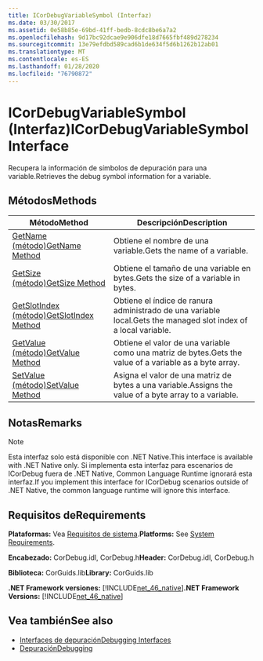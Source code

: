 ```yaml
---
title: ICorDebugVariableSymbol (Interfaz)
ms.date: 03/30/2017
ms.assetid: 0e58b85e-69bd-41ff-bedb-8cdc8be6a7a2
ms.openlocfilehash: 9d17bc92dcae9e906dfe18d7665fbf489d278234
ms.sourcegitcommit: 13e79efdbd589cad6b1de634f5d6b1262b12ab01
ms.translationtype: MT
ms.contentlocale: es-ES
ms.lasthandoff: 01/28/2020
ms.locfileid: "76790872"
---
```

# <a name="icordebugvariablesymbol-interface"></a><span data-ttu-id="3db73-102">ICorDebugVariableSymbol (Interfaz)</span><span class="sxs-lookup"><span data-stu-id="3db73-102">ICorDebugVariableSymbol Interface</span></span>
<span data-ttu-id="3db73-103">Recupera la información de símbolos de depuración para una variable.</span><span class="sxs-lookup"><span data-stu-id="3db73-103">Retrieves the debug symbol information for a variable.</span></span>  
  
## <a name="methods"></a><span data-ttu-id="3db73-104">Métodos</span><span class="sxs-lookup"><span data-stu-id="3db73-104">Methods</span></span>  
  
|<span data-ttu-id="3db73-105">Método</span><span class="sxs-lookup"><span data-stu-id="3db73-105">Method</span></span>|<span data-ttu-id="3db73-106">Descripción</span><span class="sxs-lookup"><span data-stu-id="3db73-106">Description</span></span>|  
|------------|-----------------|  
|[<span data-ttu-id="3db73-107">GetName (método)</span><span class="sxs-lookup"><span data-stu-id="3db73-107">GetName Method</span></span>](icordebugvariablesymbol-getname-method.md)|<span data-ttu-id="3db73-108">Obtiene el nombre de una variable.</span><span class="sxs-lookup"><span data-stu-id="3db73-108">Gets the name of a variable.</span></span>|  
|[<span data-ttu-id="3db73-109">GetSize (método)</span><span class="sxs-lookup"><span data-stu-id="3db73-109">GetSize Method</span></span>](icordebugvariablesymbol-getsize-method.md)|<span data-ttu-id="3db73-110">Obtiene el tamaño de una variable en bytes.</span><span class="sxs-lookup"><span data-stu-id="3db73-110">Gets the size of a variable in bytes.</span></span>|  
|[<span data-ttu-id="3db73-111">GetSlotIndex (método)</span><span class="sxs-lookup"><span data-stu-id="3db73-111">GetSlotIndex Method</span></span>](icordebugvariablesymbol-getslotindex-method.md)|<span data-ttu-id="3db73-112">Obtiene el índice de ranura administrado de una variable local.</span><span class="sxs-lookup"><span data-stu-id="3db73-112">Gets the managed slot index of a local variable.</span></span>|  
|[<span data-ttu-id="3db73-113">GetValue (método)</span><span class="sxs-lookup"><span data-stu-id="3db73-113">GetValue Method</span></span>](icordebugvariablesymbol-getvalue-method.md)|<span data-ttu-id="3db73-114">Obtiene el valor de una variable como una matriz de bytes.</span><span class="sxs-lookup"><span data-stu-id="3db73-114">Gets the value of a variable as a byte array.</span></span>|  
|[<span data-ttu-id="3db73-115">SetValue (método)</span><span class="sxs-lookup"><span data-stu-id="3db73-115">SetValue Method</span></span>](icordebugvariablesymbol-setvalue-method.md)|<span data-ttu-id="3db73-116">Asigna el valor de una matriz de bytes a una variable.</span><span class="sxs-lookup"><span data-stu-id="3db73-116">Assigns the value of a byte array to a variable.</span></span>|  
  
## <a name="remarks"></a><span data-ttu-id="3db73-117">Notas</span><span class="sxs-lookup"><span data-stu-id="3db73-117">Remarks</span></span>  
  
> [!NOTE]
> <span data-ttu-id="3db73-118">Esta interfaz solo está disponible con .NET Native.</span><span class="sxs-lookup"><span data-stu-id="3db73-118">This interface is available with .NET Native only.</span></span> <span data-ttu-id="3db73-119">Si implementa esta interfaz para escenarios de ICorDebug fuera de .NET Native, Common Language Runtime ignorará esta interfaz.</span><span class="sxs-lookup"><span data-stu-id="3db73-119">If you implement this interface for ICorDebug scenarios outside of .NET Native, the common language runtime will ignore this interface.</span></span>  
  
## <a name="requirements"></a><span data-ttu-id="3db73-120">Requisitos de</span><span class="sxs-lookup"><span data-stu-id="3db73-120">Requirements</span></span>  
 <span data-ttu-id="3db73-121">**Plataformas:** Vea [Requisitos de sistema](../../../../docs/framework/get-started/system-requirements.md).</span><span class="sxs-lookup"><span data-stu-id="3db73-121">**Platforms:** See [System Requirements](../../../../docs/framework/get-started/system-requirements.md).</span></span>  
  
 <span data-ttu-id="3db73-122">**Encabezado:** CorDebug.idl, CorDebug.h</span><span class="sxs-lookup"><span data-stu-id="3db73-122">**Header:** CorDebug.idl, CorDebug.h</span></span>  
  
 <span data-ttu-id="3db73-123">**Biblioteca:** CorGuids.lib</span><span class="sxs-lookup"><span data-stu-id="3db73-123">**Library:** CorGuids.lib</span></span>  
  
 <span data-ttu-id="3db73-124">**.NET Framework versiones:** [!INCLUDE[net_46_native](../../../../includes/net-46-native-md.md)]</span><span class="sxs-lookup"><span data-stu-id="3db73-124">**.NET Framework Versions:** [!INCLUDE[net_46_native](../../../../includes/net-46-native-md.md)]</span></span>  
  
## <a name="see-also"></a><span data-ttu-id="3db73-125">Vea también</span><span class="sxs-lookup"><span data-stu-id="3db73-125">See also</span></span>

- [<span data-ttu-id="3db73-126">Interfaces de depuración</span><span class="sxs-lookup"><span data-stu-id="3db73-126">Debugging Interfaces</span></span>](debugging-interfaces.md)
- [<span data-ttu-id="3db73-127">Depuración</span><span class="sxs-lookup"><span data-stu-id="3db73-127">Debugging</span></span>](index.md)
